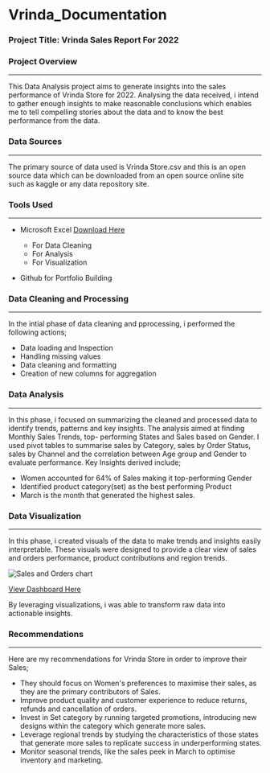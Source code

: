 # Vrinda_Documentation

### Project Title: Vrinda Sales Report For 2022

### Project Overview
---
This Data Analysis project aims to generate insights into the sales performance of Vrinda Store for 2022. Analysing the data received, i intend to gather enough insights to make reasonable conclusions which enables me to tell compelling stories about the data and to know the best performance from the data.

### Data Sources
---
The primary source of data used is Vrinda Store.csv and this is an open source data which can be downloaded from an open source online site such as kaggle or any data repository site.

### Tools Used
---
- Microsoft Excel [Download Here](https://www.microsoft.com) 
   - For Data Cleaning
   - For Analysis
   - For Visualization
    
- Github for Portfolio Building

### Data Cleaning and Processing
---
In the intial phase of data cleaning and pprocessing, i performed the following actions;
- Data loading and Inspection
- Handling missing values
- Data cleaning and formatting
- Creation of new columns for aggregation

### Data Analysis
---
In this phase, i focused on summarizing the cleaned and processed data to identify trends, patterns and key insights. The analysis aimed at finding Monthly Sales Trends, top- performing States and Sales based on Gender. I used pivot tables to summarise sales by Category, sales by Order Status, sales by Channel and the correlation between Age group and Gender to evaluate performance. Key Insights derived include;
 - Women accounted for 64% of Sales making it top-performing Gender
 - Identified product category(set) as the best performing Product
 - March is the month that generated the highest sales.

### Data Visualization
---
In this phase, i created visuals of the data to make trends and insights easily interpretable. These visuals were designed to provide a clear view of sales and orders performance, product contributions and region trends.

![Sales and Orders chart](https://github.com/user-attachments/assets/e9421bbb-0deb-4a21-8a58-b24142884b75)

[View Dashboard Here](https://1drv.ms/x/c/3e32c9b80a7ac08e/ES4XXXuKUkFBiDIvvdBAns4BevcQk0ZxD7-ClMZATX7g7g?e=M1urIZ)

By leveraging visualizations, i was able to transform raw data into actionable insights.

### Recommendations
---
Here are my recommendations for Vrinda Store in order to improve their Sales;
 - They should focus on Women's preferences to maximise their sales, as they are the primary contributors of Sales.
 - Improve product quality and customer experience to reduce returns, refunds and cancellation of orders.
 - Invest in Set category by running targeted promotions, introducing new designs within the category which generate more sales.
 - Leverage regional trends by studying the characteristics of those states that generate more sales to replicate success in underperforming states.
 - Monitor seasonal trends, like the sales peek in March to optimise inventory and marketing.



